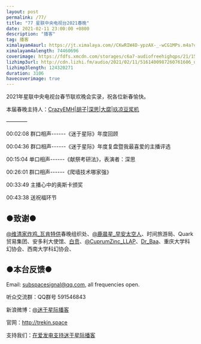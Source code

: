 ```yaml
---
layout: post
permalink: /77/
title: "77 星联中央电视台2021春晚"
date: 2021-02-11 23:00:00 +0800
description: "播客"
tag: 播客 
ximalayam4aurl: https://jt.ximalaya.com//CKwRIW4D-ypzAX-_-wCG1MPs.m4a?channel=rss&amp;album_id=3135361&amp;track_id=385165220&amp;uid=6418191&amp;jt=http://audio.xmcdn.com/storages/9a91-audiofreehighqps/D6/D3/CKwRIW4D-ypzAX-_-wCG1MPs.m4a
ximalayam4alength: 74460696
coverimage: https://fdfs.xmcdn.com/storages/c6a7-audiofreehighqps/21/15/CMCoOScD-ymIAAX0fACG1LXo.jpeg
lizhimp3url: http://cdn.lizhi.fm/audio/2021/02/11/5161400987260761606_ud.mp3
lizhimp3length: 124320271
duration: 3106
havecoverimage: true
---  
```


2021年星联中央电视台春节联欢晚会实录，祝各位新春愉快。

本届春晚主持人：[CrazyEMH](mailto:emh@trekin.space)\|[胡子](https://weibo.com/p/1005051764117203)\|[深思](mailto:deepthought@trekin.space)\|[大腐](https://weibo.com/u/5113590549)\|[玖凉豆浆机](https://weibo.com/lunaliang1029)

————

00:02:08 群口相声------《迷于星际》年度回顾

00:04:36 群口相声------《迷于星际》年度复盘暨我最喜爱的主播评选

00:15:04 单口相声------《献祭考研法》，表演者：深思

00:26:01 群口相声------《爬墙技术哪家强》

00:33:49 主播心中的奥斯卡颁奖

00:43:38 送祝福环节

## ●致谢●

[@维清家炸鸡\_瓦肯特供](https://weibo.com/u/7192281006)春晚组织处、[@鹿晨星\_早安太空人](https://weibo.com/u/3225101743)、时间旅游局、Quark贸易集团、安多利大使馆、[白贲](https://weibo.com/u/5423951127)、[@CuprumZinc\_LLAP](https://weibo.com/u/5062773969)、[Dr\_Baa](https://space.bilibili.com/318314)、重庆大学科幻协会、西南大学科幻协会、

## ●本台反馈●

Email: <subspacesignal@qq.com>, all frequencies open.

听众交流群：QQ群号 591546843

新浪微博：[@迷于星际播客](http://weibo.com/lostinst)

官网：<http://trekin.space>

支持我们：[在爱发电支持迷于星际播客](https://afdian.net/@lostinst)
